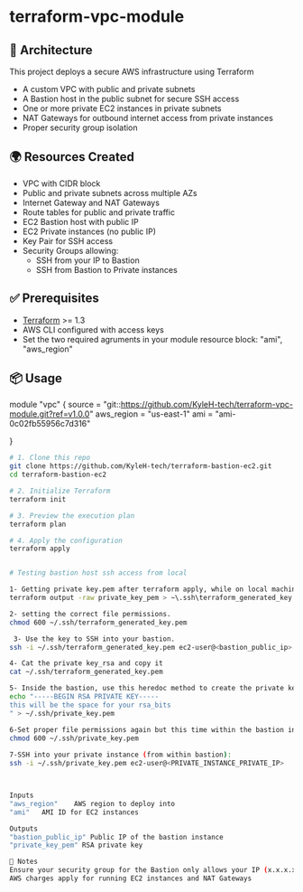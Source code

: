 # terraform-vpc-module

## 🧱 Architecture
This project deploys a secure AWS infrastructure using Terraform
- A custom VPC with public and private subnets
- A Bastion host in the public subnet for secure SSH access
- One or more private EC2 instances in private subnets
- NAT Gateways for outbound internet access from private instances
- Proper security group isolation

  
## 🌍 Resources Created

- VPC with CIDR block
- Public and private subnets across multiple AZs
- Internet Gateway and NAT Gateways
- Route tables for public and private traffic
- EC2 Bastion host with public IP
- EC2 Private instances (no public IP)
- Key Pair for SSH access
- Security Groups allowing:
  - SSH from your IP to Bastion
  - SSH from Bastion to Private instances
 
 
## ✅ Prerequisites

- [Terraform](https://www.terraform.io/downloads.html) >= 1.3
- AWS CLI configured with access keys
-  Set the two required agruments in your module resource block: "ami", "aws_region"


## 📦 Usage

module "vpc" {
  source     = "git::https://github.com/KyleH-tech/terraform-vpc-module.git?ref=v1.0.0"
  aws_region = "us-east-1"
  ami        = "ami-0c02fb55956c7d316"

}

```bash
# 1. Clone this repo
git clone https://github.com/KyleH-tech/terraform-bastion-ec2.git
cd terraform-bastion-ec2

# 2. Initialize Terraform
terraform init

# 3. Preview the execution plan
terraform plan

# 4. Apply the configuration
terraform apply


# Testing bastion host ssh access from local

1- Getting private key.pem after terraform apply, while on local machine.
terraform output -raw private_key_pem > ~\.ssh\terraform_generated_key.pem

2- setting the correct file permissions.
chmod 600 ~/.ssh/terraform_generated_key.pem

 3- Use the key to SSH into your bastion.
ssh -i ~/.ssh/terraform_generated_key.pem ec2-user@<bastion_public_ip>

4- Cat the private key_rsa and copy it
cat ~/.ssh/terraform_generated_key.pem

5- Inside the bastion, use this heredoc method to create the private key file if not present already:
echo "-----BEGIN RSA PRIVATE KEY-----
this will be the space for your rsa_bits
" > ~/.ssh/private_key.pem

6-Set proper file permissions again but this time within the bastion instance.
chmod 600 ~/.ssh/private_key.pem
 
7-SSH into your private instance (from within bastion):
ssh -i ~/.ssh/private_key.pem ec2-user@<PRIVATE_INSTANCE_PRIVATE_IP>



Inputs
"aws_region"	AWS region to deploy into	
"ami"	AMI ID for EC2 instances	

Outputs
"bastion_public_ip"	Public IP of the bastion instance
"private_key_pem" RSA private key

📌 Notes
Ensure your security group for the Bastion only allows your IP (x.x.x.x/32)
AWS charges apply for running EC2 instances and NAT Gateways
